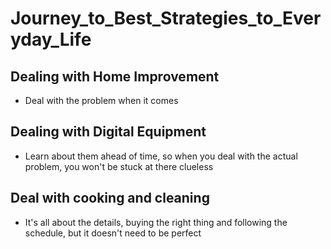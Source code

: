 # Journey_to_Best_Strategies_to_Everyday_Life

## Dealing with Home Improvement
* Deal with the problem when it comes

## Dealing with Digital Equipment
* Learn about them ahead of time, so when you deal with the actual problem, you won't be stuck at there clueless

## Deal with cooking and cleaning
* It's all about the details, buying the right thing and following the schedule, but it doesn't need to be perfect

